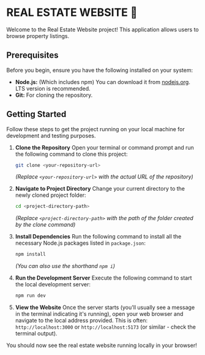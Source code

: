 # REAL ESTATE WEBSITE 🏡

Welcome to the Real Estate Website project! This application allows users to browse property listings.

## Prerequisites

Before you begin, ensure you have the following installed on your system:

*   **Node.js:** (Which includes npm) You can download it from [nodejs.org](https://nodejs.org/). LTS version is recommended.
*   **Git:** For cloning the repository.

## Getting Started

Follow these steps to get the project running on your local machine for development and testing purposes.

1.  **Clone the Repository**
    Open your terminal or command prompt and run the following command to clone this project:
    ```bash
    git clone <your-repository-url>
    ```
    *(Replace `<your-repository-url>` with the actual URL of the repository)*

2.  **Navigate to Project Directory**
    Change your current directory to the newly cloned project folder:
    ```bash
    cd <project-directory-path>
    ```
    *(Replace `<project-directory-path>` with the path of the folder created by the clone command)*

3.  **Install Dependencies**
    Run the following command to install all the necessary Node.js packages listed in `package.json`:
    ```bash
    npm install
    ```
    *(You can also use the shorthand `npm i`)*

4.  **Run the Development Server**
    Execute the following command to start the local development server:
    ```bash
    npm run dev
    ```

5.  **View the Website**
    Once the server starts (you'll usually see a message in the terminal indicating it's running), open your web browser and navigate to the local address provided. This is often:
    `http://localhost:3000` or `http://localhost:5173` (or similar - check the terminal output).

You should now see the real estate website running locally in your browser!
